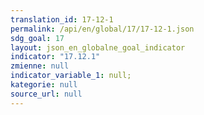 ```yaml
---
translation_id: 17-12-1
permalink: /api/en/global/17/17-12-1.json
sdg_goal: 17
layout: json_en_globalne_goal_indicator
indicator: "17.12.1"
zmienne: null
indicator_variable_1: null;
kategorie: null
source_url: null
---
```

